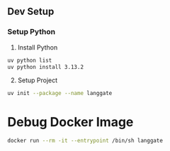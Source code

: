 ## Dev Setup
### Setup Python
1. Install Python
```zsh
uv python list
uv python install 3.13.2
```
2. Setup Project
```zsh
uv init --package --name langgate
```

# Debug Docker Image
```zsh
docker run --rm -it --entrypoint /bin/sh langgate
```
